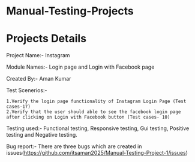# Manual-Testing-Projects 

# Projects Details

Project Name:- Instagram 

Module Names:- Login page and Login with Facebook page

Created By:- Aman Kumar

Test Scenerios:- 

    1.Verify the login page functionality of Instagram Login Page (Test cases-17)
    2.Verify that the user should able to see the facebook login page after clicking on Login with Facebook button (Test cases- 10)
 

Testing used:- Functional testing, Responsive testing, Gui testing, Positive testing and Negative testing.

Bug report:- There are three bugs which are created in issues(https://github.com/itsaman2025/Manual-Testing-Project-1/issues)



